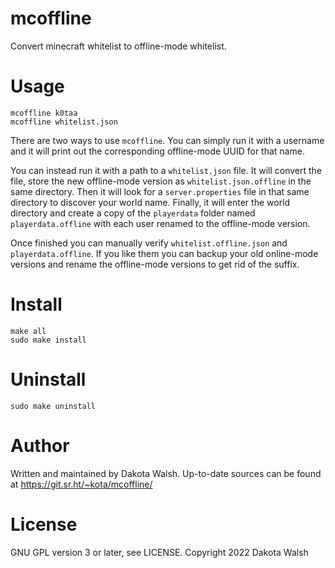 # mcoffline

Convert minecraft whitelist to offline-mode whitelist.

# Usage
```
mcoffline k0taa
mcoffline whitelist.json
```

There are two ways to use `mcoffline`. You can simply run it with a username and
it will print out the corresponding offline-mode UUID for that name.

You can instead run it with a path to a `whitelist.json` file. It will convert
the file, store the new offline-mode version as `whitelist.json.offline` in the
same directory. Then it will look for a `server.properties` file in that same
directory to discover your world name. Finally, it will enter the world
directory and create a copy of the `playerdata` folder named
`playerdata.offline` with each user renamed to the offline-mode version.

Once finished you can manually verify `whitelist.offline.json` and
`playerdata.offline`. If you like them you can backup your old online-mode
versions and rename the offline-mode versions to get rid of the suffix.

# Install
```
make all
sudo make install
```

# Uninstall
```
sudo make uninstall
```

# Author
Written and maintained by Dakota Walsh.
Up-to-date sources can be found at https://git.sr.ht/~kota/mcoffline/

# License
GNU GPL version 3 or later, see LICENSE.
Copyright 2022 Dakota Walsh

